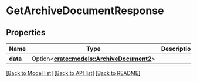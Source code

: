 # GetArchiveDocumentResponse

## Properties

Name | Type | Description | Notes
------------ | ------------- | ------------- | -------------
**data** | Option<[**crate::models::ArchiveDocument2**](ArchiveDocument_2.md)> |  | [optional]

[[Back to Model list]](../README.md#documentation-for-models) [[Back to API list]](../README.md#documentation-for-api-endpoints) [[Back to README]](../README.md)


